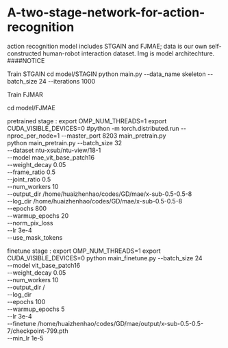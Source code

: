 # A-two-stage-network-for-action-recognition
action recognition
model includes STGAIN and FJMAE;
data is our own self-constructed human-robot interaction dataset.
Img is model architechture.
####NOTICE 


Train STGAIN
cd model/STAGIN 
python main.py --data_name skeleton --batch_size 24 --iterations 1000

Train FJMAR

cd model/FJMAE 

pretrained stage : 
export OMP_NUM_THREADS=1
export CUDA_VISIBLE_DEVICES=0
#python -m torch.distributed.run --nproc_per_node=1 --master_port 8203 main_pretrain.py \
python main_pretrain.py
--batch_size 32 \
--dataset ntu-xsub/ntu-view/18-1 \
--model mae_vit_base_patch16 \
--weight_decay 0.05 \
--frame_ratio 0.5 \
--joint_ratio 0.5 \
--num_workers 10  \
--output_dir  /home/huaizhenhao/codes/GD/mae/x-sub-0.5-0.5-8 \
--log_dir  /home/huaizhenhao/codes/GD/mae/x-sub-0.5-0.5-8  \
--epochs  800 \
--warmup_epochs 20 \
--norm_pix_loss \
--lr 3e-4  \
--use_mask_tokens


finetune stage :
export OMP_NUM_THREADS=1
export CUDA_VISIBLE_DEVICES=0
python main_finetune.py
--batch_size 24 \
--model vit_base_patch16  \
--weight_decay 0.05 \
--num_workers 10  \
--output_dir /\
--log_dir \
--epochs 100 \
--warmup_epochs 5 \
--lr 3e-4  \
--finetune  /home/huaizhenhao/codes/GD/mae/output/x-sub-0.5-0.5-7/checkpoint-799.pth \
--min_lr 1e-5





